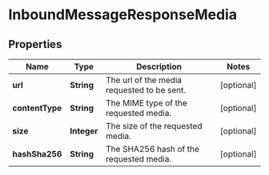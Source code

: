 # InboundMessageResponseMedia

## Properties
Name | Type | Description | Notes
------------ | ------------- | ------------- | -------------
**url** | **String** | The url of the media requested to be sent. |  [optional]
**contentType** | **String** | The MIME type of the requested media. |  [optional]
**size** | **Integer** | The size of the requested media. |  [optional]
**hashSha256** | **String** | The SHA256 hash of the requested media. |  [optional]
